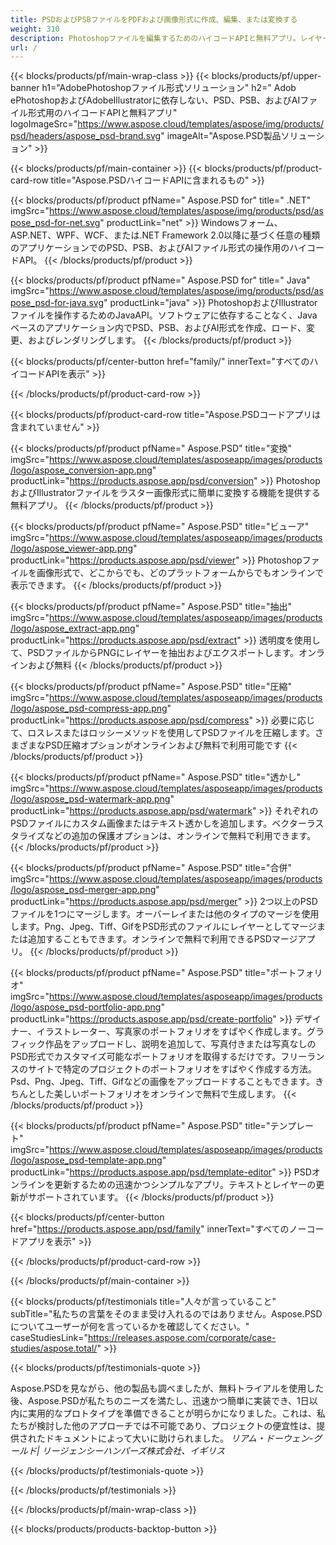 ```yaml
---
title: PSDおよびPSBファイルをPDFおよび画像形式に作成、編集、または変換する
weight: 310
description: Photoshopファイルを編集するためのハイコードAPIと無料アプリ。レイヤープロパティを更新し、透かしを追加してスケールを回転させる機能フリップクロップディザリングラスター変換。
url: /
---
```


{{< blocks/products/pf/main-wrap-class >}}
{{< blocks/products/pf/upper-banner h1="AdobePhotoshopファイル形式ソリューション" h2=" Adob​​ePhotoshopおよびAdobeIllustratorに依存しない、PSD、PSB、およびAIファイル形式用のハイコードAPIと無料アプリ" logoImageSrc="https://www.aspose.cloud/templates/aspose/img/products/psd/headers/aspose_psd-brand.svg" imageAlt="Aspose.PSD製品ソリューション" >}}

{{< blocks/products/pf/main-container >}}
{{< blocks/products/pf/product-card-row title="Aspose.PSDハイコードAPIに含まれるもの" >}}

{{< blocks/products/pf/product pfName=" Aspose.PSD for" title=" .NET" imgSrc="https://www.aspose.cloud/templates/aspose/img/products/psd/aspose_psd-for-net.svg" productLink="net" >}}
Windowsフォーム、ASP.NET、WPF、WCF、または.NET Framework 2.0以降に基づく任意の種類のアプリケーションでのPSD、PSB、およびAIファイル形式の操作用のハイコードAPI。
{{< /blocks/products/pf/product >}}

{{< blocks/products/pf/product pfName=" Aspose.PSD for" title=" Java" imgSrc="https://www.aspose.cloud/templates/aspose/img/products/psd/aspose_psd-for-java.svg" productLink="java" >}}
PhotoshopおよびIllustratorファイルを操作するためのJavaAPI。ソフトウェアに依存することなく、Javaベースのアプリケーション内でPSD、PSB、およびAI形式を作成、ロード、変更、およびレンダリングします。
{{< /blocks/products/pf/product >}}

{{< blocks/products/pf/center-button href="family/" innerText="すべてのハイコードAPIを表示" >}}

{{< /blocks/products/pf/product-card-row >}}

{{< blocks/products/pf/product-card-row title="Aspose.PSDコードアプリは含まれていません" >}}

{{< blocks/products/pf/product pfName=" Aspose.PSD" title="変換" imgSrc="https://www.aspose.cloud/templates/asposeapp/images/products/logo/aspose_conversion-app.png" productLink="https://products.aspose.app/psd/conversion" >}}
PhotoshopおよびIllustratorファイルをラスター画像形式に簡単に変換する機能を提供する無料アプリ。
{{< /blocks/products/pf/product >}}

{{< blocks/products/pf/product pfName=" Aspose.PSD" title="ビューア" imgSrc="https://www.aspose.cloud/templates/asposeapp/images/products/logo/aspose_viewer-app.png" productLink="https://products.aspose.app/psd/viewer" >}}
Photoshopファイルを画像形式で、どこからでも、どのプラットフォームからでもオンラインで表示できます。
{{< /blocks/products/pf/product >}}

{{< blocks/products/pf/product pfName=" Aspose.PSD" title="抽出" imgSrc="https://www.aspose.cloud/templates/asposeapp/images/products/logo/aspose_extract-app.png" productLink="https://products.aspose.app/psd/extract" >}}
透明度を使用して、PSDファイルからPNGにレイヤーを抽出およびエクスポートします。オンラインおよび無料
{{< /blocks/products/pf/product >}}

{{< blocks/products/pf/product pfName=" Aspose.PSD" title="圧縮" imgSrc="https://www.aspose.cloud/templates/asposeapp/images/products/logo/aspose_psd-compress-app.png" productLink="https://products.aspose.app/psd/compress" >}}
必要に応じて、ロスレスまたはロッシーメソッドを使用してPSDファイルを圧縮します。さまざまなPSD圧縮オプションがオンラインおよび無料で利用可能です
{{< /blocks/products/pf/product >}}

{{< blocks/products/pf/product pfName=" Aspose.PSD" title="透かし" imgSrc="https://www.aspose.cloud/templates/asposeapp/images/products/logo/aspose_psd-watermark-app.png" productLink="https://products.aspose.app/psd/watermark" >}}
それぞれのPSDファイルにカスタム画像またはテキスト透かしを追加します。ベクターラスタライズなどの追加の保護オプションは、オンラインで無料で利用できます。
{{< /blocks/products/pf/product >}}

{{< blocks/products/pf/product pfName=" Aspose.PSD" title="合併" imgSrc="https://www.aspose.cloud/templates/asposeapp/images/products/logo/aspose_psd-merger-app.png" productLink="https://products.aspose.app/psd/merger" >}}
2つ以上のPSDファイルを1つにマージします。オーバーレイまたは他のタイプのマージを使用します。Png、Jpeg、Tiff、GifをPSD形式のファイルにレイヤーとしてマージまたは追加することもできます。オンラインで無料で利用できるPSDマージアプリ。
{{< /blocks/products/pf/product >}}

{{< blocks/products/pf/product pfName=" Aspose.PSD" title="ポートフォリオ" imgSrc="https://www.aspose.cloud/templates/asposeapp/images/products/logo/aspose_psd-portfolio-app.png" productLink="https://products.aspose.app/psd/create-portfolio" >}}
デザイナー、イラストレーター、写真家のポートフォリオをすばやく作成します。グラフィック作品をアップロードし、説明を追加して、写真付きまたは写真なしのPSD形式でカスタマイズ可能なポートフォリオを取得するだけです。フリーランスのサイトで特定のプロジェクトのポートフォリオをすばやく作成する方法。Psd、Png、Jpeg、Tiff、Gifなどの画像をアップロードすることもできます。きちんとした美しいポートフォリオをオンラインで無料で生成します。
{{< /blocks/products/pf/product >}}

{{< blocks/products/pf/product pfName=" Aspose.PSD" title="テンプレート" imgSrc="https://www.aspose.cloud/templates/asposeapp/images/products/logo/aspose_psd-template-app.png" productLink="https://products.aspose.app/psd/template-editor" >}}
PSDオンラインを更新するための迅速かつシンプルなアプリ。テキストとレイヤーの更新がサポートされています。
{{< /blocks/products/pf/product >}}

{{< blocks/products/pf/center-button href="https://products.aspose.app/psd/family" innerText="すべてのノーコードアプリを表示" >}}

{{< /blocks/products/pf/product-card-row >}}

{{< /blocks/products/pf/main-container >}}

{{< blocks/products/pf/testimonials title="人々が言っ​​ていること" subTitle="私たちの言葉をそのまま受け入れるのではありません。Aspose.PSDについてユーザーが何を言っているかを確認してください。" caseStudiesLink="https://releases.aspose.com/corporate/case-studies/aspose.total/" >}}

{{< blocks/products/pf/testimonials-quote >}}
<p class="first">
 Aspose.PSDを見ながら、他の製品も調べましたが、無料トライアルを使用した後、Aspose.PSDが私たちのニーズを満たし、迅速かつ簡単に実装でき、1日以内に実用的なプロトタイプを準備できることが明らかになりました。これは、私たちが検討した他のアプローチでは不可能であり、プロジェクトの便宜性は、提供されたドキュメントによって大いに助けられました。
 <em>
  リアム・ドーウェン-グールド| リージェンシーハンパーズ株式会社、イギリス
 </em>
</p>

{{< /blocks/products/pf/testimonials-quote >}}

{{< /blocks/products/pf/testimonials >}}

{{< /blocks/products/pf/main-wrap-class >}}

{{< blocks/products/products-backtop-button >}}
